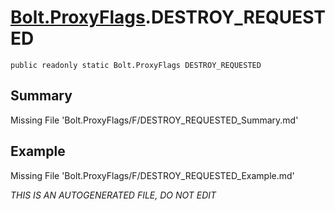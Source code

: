 # [Bolt.ProxyFlags](Types/Bolt.ProxyFlags.md).DESTROY_REQUESTED
`public readonly static Bolt.ProxyFlags DESTROY_REQUESTED`
## Summary
Missing File 'Bolt.ProxyFlags/F/DESTROY_REQUESTED_Summary.md'
## Example
Missing File 'Bolt.ProxyFlags/F/DESTROY_REQUESTED_Example.md'

*THIS IS AN AUTOGENERATED FILE, DO NOT EDIT*
